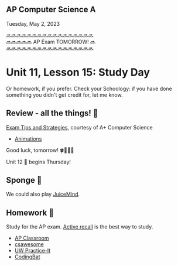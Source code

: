 ## AP Computer Science A

Tuesday, May 2, 2023

🔜🔜🔜🔜🔜🔜🔜🔜🔜🔜🔜🔜🔜🔜🔜🔜🔜<br/>
🔜🔜🔜🔜🔜 AP Exam TOMORROW! 🔜<br/>
🔜🔜🔜🔜🔜🔜🔜🔜🔜🔜🔜🔜🔜🔜🔜🔜🔜<br/>

# Unit 11, Lesson 15: Study Day

Or homework, if you prefer. Check your Schoology: if you have done something you didn't get credit for, let me know.

## Review - all the things! 🤪

[Exam Tips and Strategies](https://www.apluscompsci.com/blog/ap-cs-a-exam-strategies/), courtesy of A+ Computer Science

- [Animations](https://visualgo.net/en)

Good luck, tomorrow! 🍀🤞🧧🪬

Unit 12 💽 begins Thursday!

## Sponge 🧽

We could also play [JuiceMind](https://play.juicemind.com/).

## Homework 📜

Study for the AP exam. [Active recall](https://www.brainscape.com/academy/active-recall-definition-studying/) is the best way to study.

- [AP Classroom](https://apclassroom.collegeboard.org/)
- [csawesome](https://runestone.academy/ns/books/published/csawesome/index.html)
- [UW Practice-It](https://practiceit.cs.washington.edu/problem/list)
- [CodingBat](https://codingbat.com/java)
